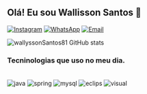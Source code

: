 ## Olá! Eu sou Wallisson Santos  👋

[![Instagram](https://img.shields.io/badge/Instagram-E4405F?style=for-the-badge&logo=instagram&logoColor=white)](https://instagram.com/wallysson23)
[![WhatsApp](https://img.shields.io/badge/WhatsApp-25D366?style=for-the-badge&logo=whatsapp&logoColor=white)](https://+5581994995755)
[![Email](https://img.shields.io/badge/Gmail-D14836?style=for-the-badge&logo=gmail&logoColor=white)](https://wallyssonsantos@yahoo.com.br)

![wallyssonSantos81 GitHub stats](https://github-readme-stats.vercel.app/api?username=wallyssonSantos81&show_icons=true&theme=dracula)

### Tecninologias que uso no meu dia.

<div style="display: inline_blog"><br/>
    <img align="center" alt="java" src="https://img.shields.io/badge/Java-ED8B00?style=for-the-badge&logo=openjdk&logoColor=white" />
    <img align="center" alt="spring" src="https://img.shields.io/badge/Spring-6DB33F?style=for-the-badge&logo=spring&logoColor=white" />
    <img align="center" alt="mysql" src="https://img.shields.io/badge/MySQL-00000F?style=for-the-badge&logo=mysql&logoColor=white" />
    <img align="center" alt="eclips" src="https://img.shields.io/badge/Eclipse-2C2255?style=for-the-badge&logo=eclipse&logoColor=white" />
    <img align="center" alt="visual" src="https://img.shields.io/badge/Visual_Studio-5C2D91?style=for-the-badge&logo=visual%20studio&logoColor=white" />

</div>
